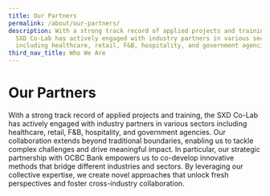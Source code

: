 ```yaml
---
title: Our Partners
permalink: /about/our-partners/
description: With a strong track record of applied projects and training, the
  SXD Co-Lab has actively engaged with industry partners in various sectors
  including healthcare, retail, F&B, hospitality, and government agencies.
third_nav_title: Who We Are
---
```

# **Our Partners**

With a strong track record of applied projects and training, the SXD Co-Lab has actively engaged with industry partners in various sectors including healthcare, retail, F&B, hospitality, and government agencies. Our collaboration extends beyond traditional boundaries, enabling us to tackle complex challenges and drive meaningful impact. In particular, our strategic partnership with OCBC Bank empowers us to co-develop innovative methods that bridge different industries and sectors. By leveraging our collective expertise, we create novel approaches that unlock fresh perspectives and foster cross-industry collaboration.